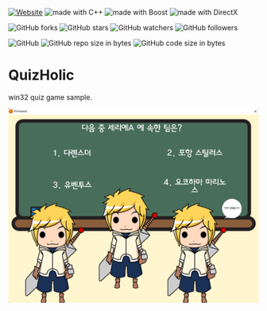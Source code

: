[![Website](https://img.shields.io/website-up-down-green-red/http/shields.io.svg?label=elky-essay)](https://elky84.github.io)
<img src="https://img.shields.io/badge/made%20with-C++-yellowgreen.svg" alt="made with C++">
<img src="https://img.shields.io/badge/made%20with-Boost-yellow.svg" alt="made with Boost">
<img src="https://img.shields.io/badge/made%20with-DirectX-green.svg" alt="made with DirectX">

![GitHub forks](https://img.shields.io/github/forks/elky84/quiz-holic.svg?style=social&label=Fork)
![GitHub stars](https://img.shields.io/github/stars/elky84/quiz-holic.svg?style=social&label=Stars)
![GitHub watchers](https://img.shields.io/github/watchers/elky84/quiz-holic.svg?style=social&label=Watch)
![GitHub followers](https://img.shields.io/github/followers/elky84.svg?style=social&label=Follow)

![GitHub](https://img.shields.io/github/license/mashape/apistatus.svg)
![GitHub repo size in bytes](https://img.shields.io/github/repo-size/elky84/quiz-holic.svg)
![GitHub code size in bytes](https://img.shields.io/github/languages/code-size/elky84/quiz-holic.svg)

# QuizHolic

win32 quiz game sample.

![QuizHolic](./QuizHolic.png)
